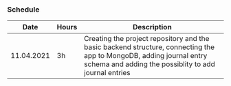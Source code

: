 ### Schedule

Date | Hours | Description
----- | ----- | ------
11.04.2021 | 3h | Creating the project repository and the basic backend structure, connecting the app to MongoDB, adding journal entry schema and adding the possiblity to add journal entries

